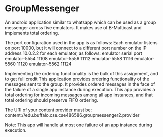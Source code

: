 # GroupMessenger
An android application similar to whatsapp which can be used as a group messenger across five emulators. It makes use of B-Multicast and implements total ordering.

The port configuration used in the app is as follows: 
Each emulator listens on port 10000, but it will connect to a different port number on the IP address 10.0.2.2
for each emulator, as follows:
emulator serial port
emulator-5554 11108
emulator-5556 11112
emulator-5558 11116
emulator-5560 11120
emulator-5562 11124

Implementing the ordering functionality is the bulk of this assignment, and to get full credit
This application provides ordering functionality of the messages sent to the group.
It provides ordered messages in the face of the failure of a single app instance during execution. This app provides a total ordering for incoming messages
among all app instances, and that total ordering should preserve FIFO ordering.

The URI of your content provider must be:
content://edu.buffalo.cse.cse486586.groupmessenger2.provider

Note: This app will handle at most one failure of an app instance during execution.
